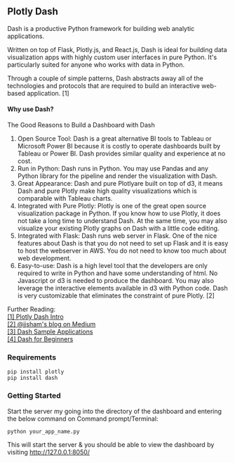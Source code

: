 ## Plotly Dash

Dash is a productive Python framework for building web analytic applications.

Written on top of Flask, Plotly.js, and React.js, Dash is ideal for building data visualization apps with highly custom user interfaces in pure Python. It's particularly suited for anyone who works with data in Python.

Through a couple of simple patterns, Dash abstracts away all of the technologies and protocols that are required to build an interactive web-based application. [1]

#### Why use Dash?

The Good Reasons to Build a Dashboard with Dash
1. Open Source Tool: Dash is a great alternative BI tools to Tableau or Microsoft Power BI because it is costly to operate dashboards built by Tableau or Power BI. Dash provides similar quality and experience at no cost.
2. Run in Python: Dash runs in Python. You may use Pandas and any Python library for the pipeline and render the visualization with Dash.
3. Great Appearance: Dash and pure Plotlyare built on top of d3, it means Dash and pure Plotly make high quality visualizations which is comparable with Tableau charts.
4. Integrated with Pure Plotly: Plotly is one of the great open source visualization package in Python. If you know how to use Plotly, it does not take a long time to understand Dash. At the same time, you may also visualize your existing Plotly graphs on Dash with a little code editing.
5. Integrated with Flask: Dash runs web server in Flask. One of the nice features about Dash is that you do not need to set up Flask and it is easy to host the webserver in AWS. You do not need to know too much about web development.
6. Easy-to-use: Dash is a high level tool that the developers are only required to write in Python and have some understanding of html. No Javascript or d3 is needed to produce the dashboard. You may also leverage the interactive elements available in d3 with Python code. Dash is very customizable that eliminates the constraint of pure Plotly. [2]


Further Reading: <br>
[[1] Plotly Dash Intro](https://dash.plotly.com/introduction) <br>
[[2] @jjsham's blog on Medium](https://medium.com/@jjsham/building-dashboard-using-plotly-dash-36bf94a1137)<br>
[[3] Dash Sample Applications](https://github.com/plotly/dash-sample-apps) <br>
[[4] Dash for Beginners](https://www.datacamp.com/community/tutorials/learn-build-dash-python)


### Requirements

```
pip install plotly
pip install dash
```

### Getting Started

Start the server my going into the directory of the dashboard and entering the below command on Command prompt/Terminal:
```
python your_app_name.py
```

This will start the server & you should be able to view the dashboard by visiting http://127.0.0.1:8050/



